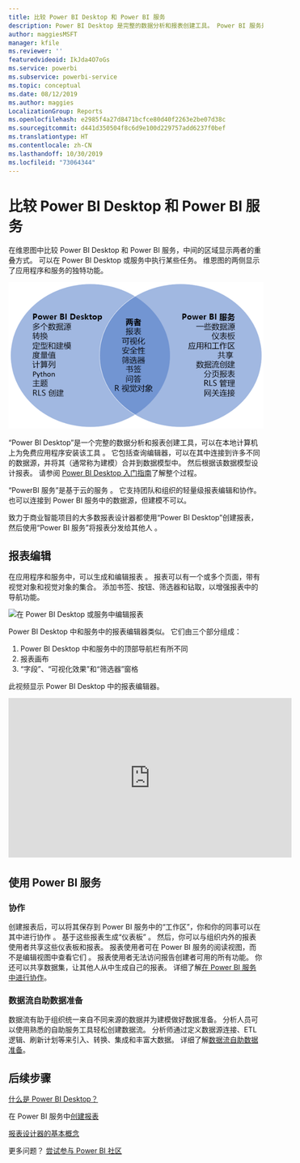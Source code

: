 ```yaml
---
title: 比较 Power BI Desktop 和 Power BI 服务
description: Power BI Desktop 是完整的数据分析和报表创建工具。 Power BI 服务是一种基于云的在线服务，用于为团队和公司进行轻量级报表编辑和协作。
author: maggiesMSFT
manager: kfile
ms.reviewer: ''
featuredvideoid: IkJda4O7oGs
ms.service: powerbi
ms.subservice: powerbi-service
ms.topic: conceptual
ms.date: 08/12/2019
ms.author: maggies
LocalizationGroup: Reports
ms.openlocfilehash: e2985f4a27d8471bcfce80d40f2263e2be07d38c
ms.sourcegitcommit: d441d350504f8c6d9e100d229757add6237f0bef
ms.translationtype: HT
ms.contentlocale: zh-CN
ms.lasthandoff: 10/30/2019
ms.locfileid: "73064344"
---
```

# <a name="comparing-power-bi-desktop-and-the-power-bi-service"></a>比较 Power BI Desktop 和 Power BI 服务

在维恩图中比较 Power BI Desktop 和 Power BI 服务，中间的区域显示两者的重叠方式。 可以在 Power BI Desktop 或服务中执行某些任务。 维恩图的两侧显示了应用程序和服务的独特功能。  

![Power BI Desktop 和服务的维恩图](media/service-service-vs-desktop/power-bi-venn-desktop-service.png)

“Power BI Desktop”是一个完整的数据分析和报表创建工具，可以在本地计算机上为免费应用程序安装该工具  。 它包括查询编辑器，可以在其中连接到许多不同的数据源，并将其（通常称为建模）合并到数据模型中。 然后根据该数据模型设计报表。 请参阅 [Power BI Desktop 入门指南](../desktop-getting-started.md)了解整个过程。

“PowerBI 服务”是基于云的服务  。 它支持团队和组织的轻量级报表编辑和协作。 也可以连接到 Power BI 服务中的数据源，但建模不可以。 

致力于商业智能项目的大多数报表设计器都使用“Power BI Desktop”创建报表，然后使用“Power BI 服务”将报表分发给其他人   。

## <a name="report-editing"></a>报表编辑

在应用程序和服务中，可以生成和编辑报表  。 报表可以有一个或多个页面，带有视觉对象和视觉对象的集合。 添加书签、按钮、筛选器和钻取，以增强报表中的导航功能。

![在 Power BI Desktop 或服务中编辑报表](media/service-service-vs-desktop/power-bi-editing-desktop-service.png)

Power BI Desktop 中和服务中的报表编辑器类似。 它们由三个部分组成：  

1. Power BI Desktop 中和服务中的顶部导航栏有所不同    
2. 报表画布     
3. “字段”、“可视化效果”和“筛选器”窗格   

此视频显示 Power BI Desktop 中的报表编辑器。 

<iframe width="560" height="315" src="https://www.youtube.com/embed/IkJda4O7oGs" frameborder="0" allowfullscreen></iframe>

## <a name="working-in-the-power-bi-service"></a>使用 Power BI 服务

### <a name="collaborating"></a>协作


创建报表后，可以将其保存到 Power BI 服务中的“工作区”，你和你的同事可以在其中进行协作   。 基于这些报表生成“仪表板”  。 然后，你可以与组织内外的报表使用者共享这些仪表板和报表。 报表使用者可在 Power BI 服务的阅读视图，而不是编辑视图中查看它们  。 报表使用者无法访问报告创建者可用的所有功能。  你还可以共享数据集，让其他人从中生成自己的报表。 详细了解[在 Power BI 服务中进行协作](../service-new-workspaces.md)。

### <a name="self-service-data-prep-with-dataflows"></a>数据流自助数据准备

数据流有助于组织统一来自不同来源的数据并为建模做好数据准备。 分析人员可以使用熟悉的自助服务工具轻松创建数据流。 分析师通过定义数据源连接、ETL 逻辑、刷新计划等来引入、转换、集成和丰富大数据。 详细了解[数据流自助数据准备](../service-dataflows-overview.md)。

## <a name="next-steps"></a>后续步骤

[什么是 Power BI Desktop？](../desktop-what-is-desktop.md)

在 Power BI 服务中[创建报表](../service-report-create-new.md)

[报表设计器的基本概念](../service-basic-concepts.md)

更多问题？ [尝试参与 Power BI 社区](https://community.powerbi.com/)

